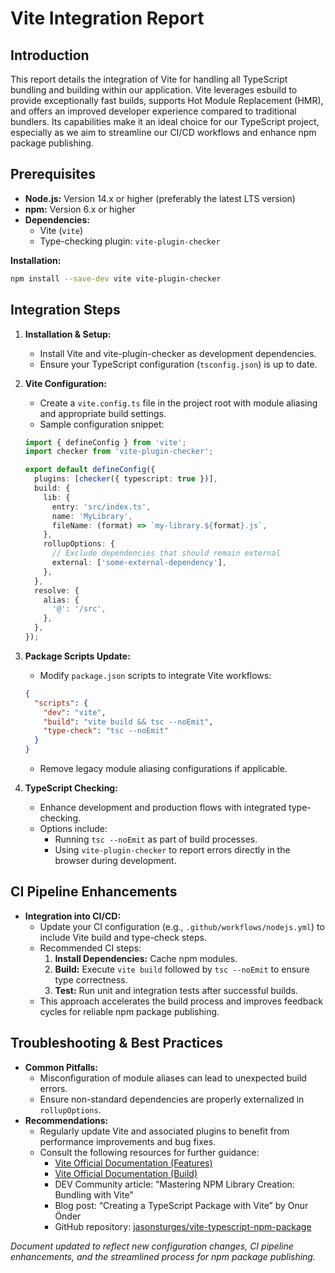 # Vite Integration Report

## Introduction

This report details the integration of Vite for handling all TypeScript bundling and building within our application. Vite leverages esbuild to provide exceptionally fast builds, supports Hot Module Replacement (HMR), and offers an improved developer experience compared to traditional bundlers. Its capabilities make it an ideal choice for our TypeScript project, especially as we aim to streamline our CI/CD workflows and enhance npm package publishing.

## Prerequisites

- **Node.js:** Version 14.x or higher (preferably the latest LTS version)
- **npm:** Version 6.x or higher
- **Dependencies:**
  - Vite (`vite`)
  - Type-checking plugin: `vite-plugin-checker`

**Installation:**

```bash
npm install --save-dev vite vite-plugin-checker
```

## Integration Steps

1. **Installation & Setup:**

   - Install Vite and vite-plugin-checker as development dependencies.
   - Ensure your TypeScript configuration (`tsconfig.json`) is up to date.

2. **Vite Configuration:**

   - Create a `vite.config.ts` file in the project root with module aliasing and appropriate build settings.
   - Sample configuration snippet:

   ```typescript
   import { defineConfig } from 'vite';
   import checker from 'vite-plugin-checker';

   export default defineConfig({
     plugins: [checker({ typescript: true })],
     build: {
       lib: {
         entry: 'src/index.ts',
         name: 'MyLibrary',
         fileName: (format) => `my-library.${format}.js`,
       },
       rollupOptions: {
         // Exclude dependencies that should remain external
         external: ['some-external-dependency'],
       },
     },
     resolve: {
       alias: {
         '@': '/src',
       },
     },
   });
   ```

3. **Package Scripts Update:**

   - Modify `package.json` scripts to integrate Vite workflows:

   ```json
   {
     "scripts": {
       "dev": "vite",
       "build": "vite build && tsc --noEmit",
       "type-check": "tsc --noEmit"
     }
   }
   ```

   - Remove legacy module aliasing configurations if applicable.

4. **TypeScript Checking:**
   - Enhance development and production flows with integrated type-checking.
   - Options include:
     - Running `tsc --noEmit` as part of build processes.
     - Using `vite-plugin-checker` to report errors directly in the browser during development.

## CI Pipeline Enhancements

- **Integration into CI/CD:**
  - Update your CI configuration (e.g., `.github/workflows/nodejs.yml`) to include Vite build and type-check steps.
  - Recommended CI steps:
    1. **Install Dependencies:** Cache npm modules.
    2. **Build:** Execute `vite build` followed by `tsc --noEmit` to ensure type correctness.
    3. **Test:** Run unit and integration tests after successful builds.
  - This approach accelerates the build process and improves feedback cycles for reliable npm package publishing.

## Troubleshooting & Best Practices

- **Common Pitfalls:**
  - Misconfiguration of module aliases can lead to unexpected build errors.
  - Ensure non-standard dependencies are properly externalized in `rollupOptions`.
- **Recommendations:**
  - Regularly update Vite and associated plugins to benefit from performance improvements and bug fixes.
  - Consult the following resources for further guidance:
    - [Vite Official Documentation (Features)](https://vite.dev/guide/features)
    - [Vite Official Documentation (Build)](https://vite.dev/guide/build)
    - DEV Community article: “Mastering NPM Library Creation: Bundling with Vite”
    - Blog post: “Creating a TypeScript Package with Vite” by Onur Önder
    - GitHub repository: [jasonsturges/vite-typescript-npm-package](https://github.com/jasonsturges/vite-typescript-npm-package)

_Document updated to reflect new configuration changes, CI pipeline enhancements, and the streamlined process for npm package publishing._
